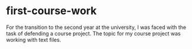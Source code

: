 # first-course-work
For the transition to the second year at the university, I was faced with the task of defending a course project. The topic for my course project was working with text files.
